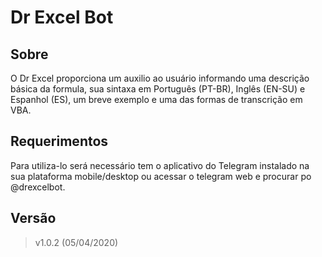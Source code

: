 # Dr Excel Bot

## Sobre
O Dr Excel proporciona um auxilio ao usuário informando uma descrição básica da formula, sua sintaxa em Português (PT-BR), Inglês (EN-SU) e Espanhol (ES), um breve exemplo e uma das formas de transcrição em VBA.

## Requerimentos

Para utiliza-lo será necessário tem o aplicativo do Telegram instalado na sua plataforma mobile/desktop ou acessar o telegram web e procurar po @drexcelbot.

## Versão
>v1.0.2 (05/04/2020)
